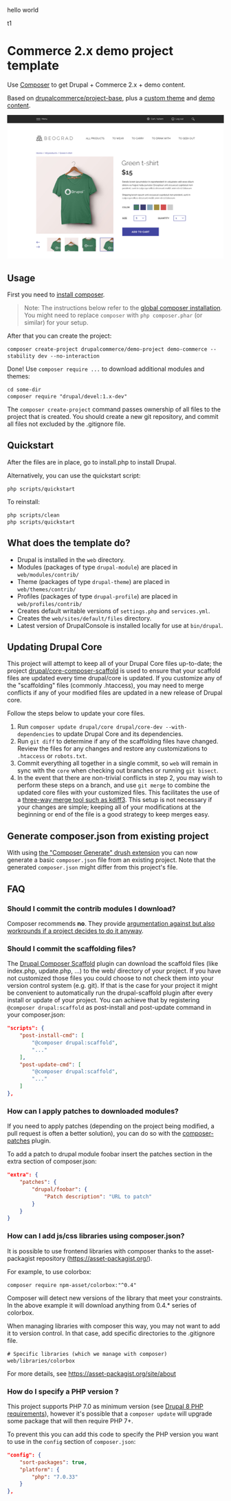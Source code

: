 hello world

t1




# Commerce 2.x demo project template

Use [Composer](https://getcomposer.org/) to get Drupal + Commerce 2.x + demo content.

Based on [drupalcommerce/project-base](https://github.com/drupalcommerce/project-base), plus
a [custom theme](https://drupal.org/project/belgrade) and [demo content](https://drupal.org/project/commerce_demo).

![Belgrade product example](assets/belgrade-product.jpg)

## Usage

First you need to [install composer](https://getcomposer.org/doc/00-intro.md#installation-linux-unix-osx).

> Note: The instructions below refer to the [global composer installation](https://getcomposer.org/doc/00-intro.md#globally).
You might need to replace `composer` with `php composer.phar` (or similar)
for your setup.

After that you can create the project:

```
composer create-project drupalcommerce/demo-project demo-commerce --stability dev --no-interaction
```

Done! Use `composer require ...` to download additional modules and themes:

```
cd some-dir
composer require "drupal/devel:1.x-dev"
```

The `composer create-project` command passes ownership of all files to the
project that is created. You should create a new git repository, and commit
all files not excluded by the .gitignore file.

## Quickstart

After the files are in place, go to install.php to install Drupal.

Alternatively, you can use the quickstart script:

```
php scripts/quickstart
```

To reinstall:

```
php scripts/clean
php scripts/quickstart
```

## What does the template do?

* Drupal is installed in the `web` directory.
* Modules (packages of type `drupal-module`) are placed in `web/modules/contrib/`
* Theme (packages of type `drupal-theme`) are placed in `web/themes/contrib/`
* Profiles (packages of type `drupal-profile`) are placed in `web/profiles/contrib/`
* Creates default writable versions of `settings.php` and `services.yml`.
* Creates the `web/sites/default/files` directory.
* Latest version of DrupalConsole is installed locally for use at `bin/drupal`.

## Updating Drupal Core

This project will attempt to keep all of your Drupal Core files up-to-date; the
project [drupal/core-composer-scaffold](https://github.com/drupal/core-composer-scaffold)
is used to ensure that your scaffold files are updated every time drupal/core is
updated. If you customize any of the "scaffolding" files (commonly .htaccess),
you may need to merge conflicts if any of your modified files are updated in a
new release of Drupal core.

Follow the steps below to update your core files.

1. Run `composer update drupal/core drupal/core-dev --with-dependencies` to update Drupal Core and its dependencies.
2. Run `git diff` to determine if any of the scaffolding files have changed.
   Review the files for any changes and restore any customizations to
  `.htaccess` or `robots.txt`.
1. Commit everything all together in a single commit, so `web` will remain in
   sync with the `core` when checking out branches or running `git bisect`.
1. In the event that there are non-trivial conflicts in step 2, you may wish
   to perform these steps on a branch, and use `git merge` to combine the
   updated core files with your customized files. This facilitates the use
   of a [three-way merge tool such as kdiff3](http://www.gitshah.com/2010/12/how-to-setup-kdiff-as-diff-tool-for-git.html). This setup is not necessary if your changes are simple;
   keeping all of your modifications at the beginning or end of the file is a
   good strategy to keep merges easy.

## Generate composer.json from existing project

With using [the "Composer Generate" drush extension](https://www.drupal.org/project/composer_generate)
you can now generate a basic `composer.json` file from an existing project. Note
that the generated `composer.json` might differ from this project's file.

## FAQ

### Should I commit the contrib modules I download?

Composer recommends **no**. They provide [argumentation against but also
workrounds if a project decides to do it anyway](https://getcomposer.org/doc/faqs/should-i-commit-the-dependencies-in-my-vendor-directory.md).

### Should I commit the scaffolding files?

The [Drupal Composer Scaffold](https://github.com/drupal/core-composer-scaffold) plugin can download the scaffold files (like
index.php, update.php, …) to the web/ directory of your project. If you have not customized those files you could choose
to not check them into your version control system (e.g. git). If that is the case for your project it might be
convenient to automatically run the drupal-scaffold plugin after every install or update of your project. You can
achieve that by registering `@composer drupal:scaffold` as post-install and post-update command in your composer.json:

```json
"scripts": {
    "post-install-cmd": [
        "@composer drupal:scaffold",
        "..."
    ],
    "post-update-cmd": [
        "@composer drupal:scaffold",
        "..."
    ]
},
```
### How can I apply patches to downloaded modules?

If you need to apply patches (depending on the project being modified, a pull
request is often a better solution), you can do so with the
[composer-patches](https://github.com/cweagans/composer-patches) plugin.

To add a patch to drupal module foobar insert the patches section in the extra
section of composer.json:
```json
"extra": {
    "patches": {
        "drupal/foobar": {
            "Patch description": "URL to patch"
        }
    }
}
```

### How can I add js/css libraries using composer.json?

It is possible to use frontend libraries with composer thanks to the
asset-packagist repository (https://asset-packagist.org/).

For example, to use colorbox:
```
composer require npm-asset/colorbox:"^0.4"

```
Composer will detect new versions of the library that meet your constraints.
In the above example it will download anything from 0.4.* series of colorbox.

When managing libraries with composer this way, you may not want to add it to
version control. In that case, add specific directories to the .gitignore file.
```
# Specific libraries (which we manage with composer)
web/libraries/colorbox
```

For more details, see https://asset-packagist.org/site/about
### How do I specify a PHP version ?

This project supports PHP 7.0 as minimum version (see [Drupal 8 PHP requirements](https://www.drupal.org/docs/8/system-requirements/drupal-8-php-requirements)), however it's possible that a `composer update` will upgrade some package that will then require PHP 7+.

To prevent this you can add this code to specify the PHP version you want to use in the `config` section of `composer.json`:
```json
"config": {
    "sort-packages": true,
    "platform": {
        "php": "7.0.33"
    }
},
```
